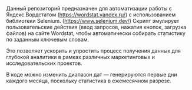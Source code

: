 Данный репозиторий предназначен для автоматизации работы с Яндекс.Вордстатом (https://wordstat.yandex.ru/) с использованием библиотеки Selenium. (https://www.selenium.dev/)
Скрипт эмулирует пользовательские действия (ввод запросов, нажатия кнопок, загрузка файлов) на сайте Wordstat, чтобы автоматически собирать статистику по заданным ключевым словам.

Это позволяет ускорить и упростить процесс получения данных для глубокой аналитики в рамках различных маркетинговых и исследовательских проектов.

В коде можно изменить диапазон дат — генерируются первые дни каждого месяца, поскольку статистика в ежемесячном разрезе.
